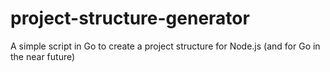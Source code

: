 # project-structure-generator
A simple script in Go to create a project structure for Node.js (and for Go in the near future)
